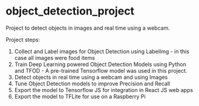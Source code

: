 # object_detection_project

Project to detect objects in images and real time using a webcam.

Project steps:
1. Collect and Label images for Object Detection using LabelImg - in this case all images were food items
2. Train Deep Learning powered Object Detection Models using Python and TFOD - A pre-trained Tensorflow model was used in this project.
3. Detect objects in real time using a webcam and using Images
4. Tune Object Detection models to improve Precision and Recall
5. Export the model to Tensorflow JS for integration in React JS web apps
6. Export the model to TFLite for use on a Raspberry Pi
